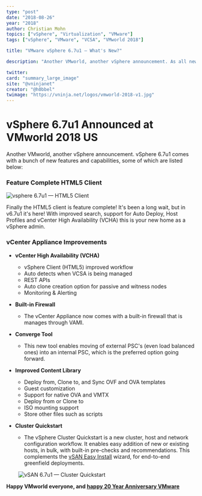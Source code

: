 ```yaml
---
type: "post"
date: "2018-08-26"
year: "2018"
author: Christian Mohn
topics: ["vSphere", "Virtualization", "VMware"]
tags: ["vSphere", "VMware", "VCSA", "VMworld 2018"]

title: "VMware vSphere 6.7u1 — What's New?"

description: "Another VMworld, another vSphere announcement. As all new releases, vSphere 6.7u1 comes with a bunch of new features and capabilities — **yay, finally feature complete HTML5 client!**"

twitter:
card: "summary_large_image"
site: "@vninjanet"
creator: "@h0bbel"
twimage: "https://vninja.net/logos/vmworld-2018-v1.jpg"
---
```



# vSphere 6.7u1 Announced at VMworld 2018 US

Another VMworld, another vSphere announcement. vSphere 6.7u1 comes with a bunch of new features and capabilities, some of which are listed below:

### Feature Complete HTML5 Client

![vsphere 6.7u1 — HTML5 Client](/img/vsphere67u1/vsphere67u1-html5.png)

Finally the HTML5 client is feature complete! It's been a long wait, but in v6.7u1 it's here! With improved search, support for Auto Deploy, Host Profiles and vCenter High Availability (VCHA) this is your new home as a vSphere admin.

### vCenter Appliance Improvements

* **vCenter High Availability (VCHA)**
    * vSphere Client (HTML5) improved workflow
    * Auto detects when VCSA is being managed
    * REST APIs
    * Auto clone creation option for passive and witness nodes
    * Monitoring & Alerting
* **Built-in Firewall**
    * The vCenter Appliance now comes with a built-in firewall that is manages through VAMI.
* **Converge Tool**
    * This new tool enables moving of external PSC's (even load balanced ones) into an internal PSC, which is the preferred option going forward.
* **Improved Content Library**
    * Deploy from, Clone to, and Sync OVF and OVA templates
    * Guest customization
    * Support for native OVA and VMTX
    * Deploy from or Clone to
    * ISO mounting support
    * Store other files such as scripts
* **Cluster Quickstart**
    * The vSphere Cluster Quickstart is a new cluster, host and network configuration workflow. It enables easy addition of new or existing hosts, in bulk, with built-in pre-checks and recommendations. This complements the [vSAN Easy Install](https://storagehub.vmware.com/t/vmware-vsan/easy-install/) wizard, for end-to-end greenfield deployments.

    &nbsp;
    ![vSAN 6.7u1 — Cluster Quickstart](/img/vsan67u1/vsan67u1-quickstart.png)

 **Happy VMworld everyone, and [happy 20 Year Anniversary VMware](https://www.vmware.com/timeline.html)**
